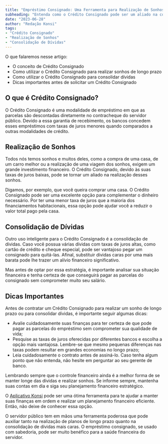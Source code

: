 ```yaml
---
title: "Empréstimo Consignado: Uma Ferramenta para Realização de Sonhos ou Consolidação de Dívidas"
subheading: "Entenda como o Crédito Consignado pode ser um aliado na construção de um futuro mais seguro e a realização de sonhos de longo prazo."
date: "2023-06-28"
author: "Redação Konsi"
tags:
- "Crédito Consignado"
- "Realização de Sonhos"
- "Consolidação de Dívidas"
---
```


O que falaremos nesse artigo:

- O conceito de Crédito Consignado
- Como utilizar o Crédito Consignado para realizar sonhos de longo prazo
- Como utilizar o Crédito Consignado para consolidar dívidas
- Dicas importantes antes de solicitar um Crédito Consignado

## O que é Crédito Consignado?

O Crédito Consignado é uma modalidade de empréstimo em que as parcelas são descontadas diretamente no contracheque do servidor público. Devido a essa garantia de recebimento, os bancos concedem esses empréstimos com taxas de juros menores quando comparados a outras modalidades de crédito.

## Realização de Sonhos

Todos nós temos sonhos e muitos deles, como a compra de uma casa, de um carro melhor ou a realização de uma viagem dos sonhos, exigem um grande investimento financeiro. O Crédito Consignado, devido às suas taxas de juros baixas, pode se tornar um aliado na realização desses sonhos.

Digamos, por exemplo, que você queira comprar uma casa. O Crédito Consignado pode ser uma excelente opção para complementar o dinheiro necessário. Por ter uma menor taxa de juros que a maioria dos financiamentos habitacionais, essa opção pode ajudar você a reduzir o valor total pago pela casa.

## Consolidação de Dívidas

Outro uso inteligente para o Crédito Consignado é a consolidação de dívidas. Caso você possua várias dívidas com taxas de juros altas, como cartão de crédito e cheque especial, pode ser vantajoso pegar um consignado para quitá-las. Afinal, substituir dívidas caras por uma mais barata pode lhe trazer um alívio financeiro significativo. 

Mas antes de optar por essa estratégia, é importante analisar sua situação financeira e tenha certeza de que conseguirá pagar as parcelas do consignado sem comprometer muito seu salário.

## Dicas Importantes

Antes de contratar um Crédito Consignado para realizar um sonho de longo prazo ou para consolidar dívidas, é importante seguir algumas dicas:

- Avalie cuidadosamente suas finanças para ter certeza de que pode pagar as parcelas do empréstimo sem comprometer sua qualidade de vida;
- Pesquise as taxas de juros oferecidas por diferentes bancos e escolha a opção mais vantajosa. Lembre-se que mesmo pequenas diferenças nas taxas podem resultar em grandes economias no longo prazo;
- Leia cuidadosamente o contrato antes de assiná-lo. Caso tenha algum ponto que não entenda, não hesite em perguntar ao seu gerente de banco.

Lembrando sempre que o controle financeiro ainda é a melhor forma de se manter longe das dívidas e realizar sonhos. Se informe sempre, mantenha suas contas em dia e siga seu planejamento financeiro estratégico.

O [Aplicativo Konsi](https://www.konsi.com.br/) pode ser uma ótima ferramenta para te ajudar a manter suas finanças em ordem e realizar um planejamento financeiro eficiente. Então, não deixe de conhecer essa opção.

O servidor público tem em mãos uma ferramenta poderosa que pode auxiliar tanto na realização de planos de longo prazo quanto na consolidação de dívidas mais caras. O empréstimo consignado, se usado com sabedoria, pode ser muito benéfico para a saúde financeira do servidor.